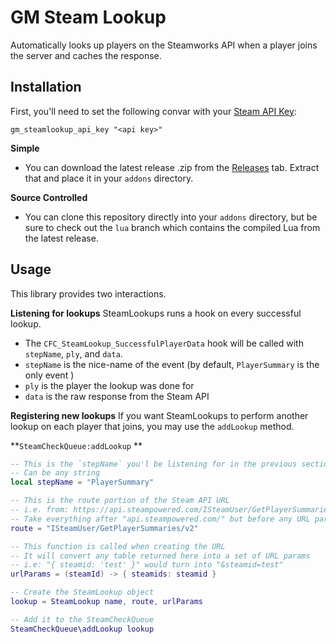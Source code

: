 # GM Steam Lookup
Automatically looks up players on the Steamworks API when a player joins the server and caches the response.

## Installation
First, you'll need to set the following convar with your [Steam API Key](https://steamcommunity.com/dev/apikey):
```
gm_steamlookup_api_key "<api key>"
```

**Simple**
 - You can download the latest release .zip from the [Releases]() tab. Extract that and place it in your `addons` directory.

**Source Controlled**
 - You can clone this repository directly into your `addons` directory, but be sure to check out the `lua` branch which contains the compiled Lua from the latest release.

## Usage
This library provides two interactions.

**Listening for lookups**
SteamLookups runs a hook on every successful lookup.
 - The `CFC_SteamLookup_SuccessfulPlayerData` hook will be called with `stepName`, `ply`, and `data`.
 - `stepName` is the nice-name of the event (by default, `PlayerSummary` is the only event )
 - `ply` is the player the lookup was done for
 - `data` is the raw response from the Steam API

**Registering new lookups**
If you want SteamLookups to perform another lookup on each player that joins, you may use the `addLookup` method.

**`SteamCheckQueue:addLookup` **
```lua
-- This is the `stepName` you'l be listening for in the previous section
-- Can be any string
local stepName = "PlayerSummary"

-- This is the route portion of the Steam API URL
-- i.e. from: https://api.steampowered.com/ISteamUser/GetPlayerSummaries/v2/
-- Take everything after "api.steampowered.com/" but before any URL params
route = "ISteamUser/GetPlayerSummaries/v2"

-- This function is called when creating the URL
-- It will convert any table returned here into a set of URL params
-- i.e: "{ steamid: 'test' }" would turn into "&steamid=test"
urlParams = (steamId) -> { steamids: steamid }

-- Create the SteamLookup object
lookup = SteamLookup name, route, urlParams

-- Add it to the SteamCheckQueue
SteamCheckQueue\addLookup lookup
```

